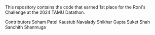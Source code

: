 This repository contains the code that earned 1st place for the Roni's Challenge at the 2024 TAMU Datathon.

Contributors
Soham Patel
Kaustub Navalady
Shikhar Gupta
Suket Shah
Sanchith Shanmuga



